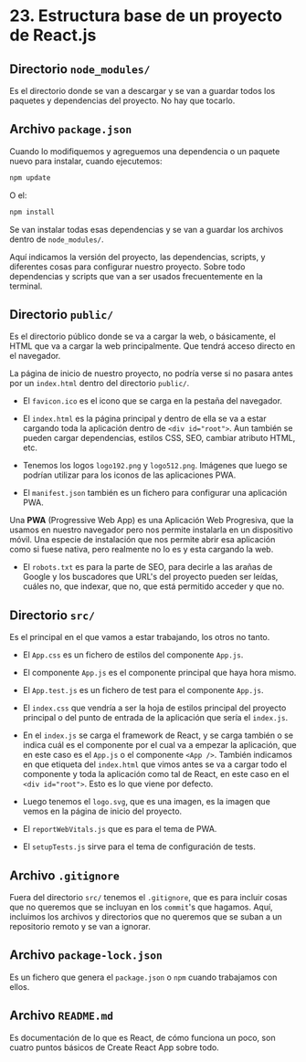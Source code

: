 # 23. Estructura base de un proyecto de React.js

## Directorio `node_modules/`

Es el directorio donde se van a descargar y se van a guardar todos los paquetes y dependencias del proyecto. No hay que tocarlo.

## Archivo `package.json`

Cuando lo modifiquemos y agreguemos una dependencia o un paquete nuevo para instalar, cuando ejecutemos:

```bash
npm update
```

O el:

```bash
npm install
```

Se van instalar todas esas dependencias y se van a guardar los archivos dentro de `node_modules/`.

Aquí indicamos la versión del proyecto, las dependencias, scripts, y diferentes cosas para configurar nuestro proyecto. Sobre todo
dependencias y scripts que van a ser usados frecuentemente en la terminal.

## Directorio `public/`

Es el directorio público donde se va a cargar la web, o básicamente, el HTML que va a cargar la web principalmente. Que tendrá acceso directo en
el navegador.

La página de inicio de nuestro proyecto, no podría verse si no pasara antes por un `index.html` dentro del directorio `public/`.

* El `favicon.ico` es el icono que se carga en la pestaña del navegador.

* El `index.html` es la página principal y dentro de ella se va a estar cargando toda la aplicación dentro de `<div id="root">`. Aun también se pueden cargar dependencias, estilos CSS, SEO, cambiar atributo HTML, etc.

* Tenemos los logos `logo192.png` y `logo512.png`. Imágenes que luego se podrían utilizar para los iconos de las aplicaciones PWA.

* El `manifest.json` también es un fichero para configurar una aplicación PWA.

Una **PWA** (Progressive Web App) es una Aplicación Web Progresiva, que la usamos en nuestro navegador pero nos permite instalarla en un
dispositivo móvil. Una especie de instalación que nos permite abrir esa aplicación como si fuese nativa, pero realmente no lo es y esta cargando
la web.

* El `robots.txt` es para la parte de SEO, para decirle a las arañas de Google y los buscadores que URL's del proyecto pueden ser leídas, cuáles
no, que indexar, que no, que está permitido acceder y que no.

## Directorio `src/`

Es el principal en el que vamos a estar trabajando, los otros no tanto.

* El `App.css` es un fichero de estilos del componente `App.js`.

* El componente `App.js` es el componente principal que haya hora mismo.

* El `App.test.js` es un fichero de test para el componente `App.js`.

* El `index.css` que vendría a ser la hoja de estilos principal del proyecto principal o del punto de entrada de la aplicación que sería el `index.js`.

* En el `index.js` se carga el framework de React, y se carga también o se indica cuál es el componente por el cual va a empezar la aplicación, que en este caso es el `App.js` o el componente `<App />`. También indicamos en que etiqueta del `index.html` que vimos antes se va a cargar todo el componente y toda la aplicación como tal de React, en este caso en el `<div id="root">`. Esto es lo que viene por defecto.

* Luego tenemos el `logo.svg`, que es una imagen, es la imagen que vemos en la página de inicio del proyecto.

* El `reportWebVitals.js` que es para el tema de PWA.

* El `setupTests.js` sirve para el tema de configuración de tests.

## Archivo `.gitignore`

Fuera del directorio `src/` tenemos el `.gitignore`, que es para incluir cosas que no queremos que se incluyan en los `commit`'s que hagamos.
Aquí, incluimos los archivos y directorios que no queremos que se suban a un repositorio remoto y se van a ignorar.

## Archivo `package-lock.json`

Es un fichero que genera el `package.json` o `npm` cuando trabajamos con ellos.

## Archivo `README.md`

Es documentación de lo que es React, de cómo funciona un poco, son cuatro puntos básicos de Create React App sobre todo.